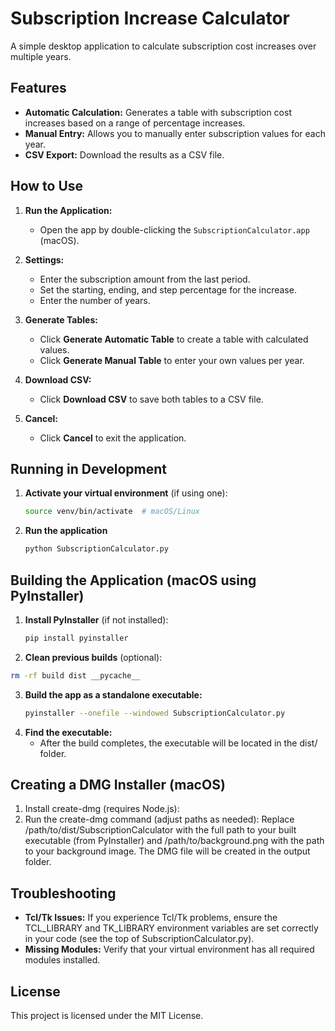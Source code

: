 # Subscription Increase Calculator

A simple desktop application to calculate subscription cost increases over multiple years.

## Features

- **Automatic Calculation:** Generates a table with subscription cost increases based on a range of percentage increases.
- **Manual Entry:** Allows you to manually enter subscription values for each year.
- **CSV Export:** Download the results as a CSV file.

## How to Use

1. **Run the Application:**
   - Open the app by double-clicking the `SubscriptionCalculator.app` (macOS).

2. **Settings:**
   - Enter the subscription amount from the last period.
   - Set the starting, ending, and step percentage for the increase.
   - Enter the number of years.

3. **Generate Tables:**
   - Click **Generate Automatic Table** to create a table with calculated values.
   - Click **Generate Manual Table** to enter your own values per year.

4. **Download CSV:**
   - Click **Download CSV** to save both tables to a CSV file.

5. **Cancel:**
   - Click **Cancel** to exit the application.

## Running in Development

1. **Activate your virtual environment** (if using one):
   ```bash
   source venv/bin/activate  # macOS/Linux

2. **Run the application**
   ```bash
   python SubscriptionCalculator.py

## Building the Application (macOS using PyInstaller)

1. **Install PyInstaller** (if not installed):
   ```bash
   pip install pyinstaller

2. **Clean previous builds** (optional):
  ```bash
  rm -rf build dist __pycache__
  ```
3. **Build the app as a standalone executable:**
   ```bash
   pyinstaller --onefile --windowed SubscriptionCalculator.py
   ```
4. **Find the executable:**
    - After the build completes, the executable will be located in the dist/ folder.
  
## Creating a DMG Installer (macOS)

1.	Install create-dmg (requires Node.js):
2.	Run the create-dmg command (adjust paths as needed):
Replace /path/to/dist/SubscriptionCalculator with the full path to your built executable (from PyInstaller) and /path/to/background.png with the path to your background image. The DMG file will be created in the output folder.

## Troubleshooting
  -	**Tcl/Tk Issues:**
    If you experience Tcl/Tk problems, ensure the TCL_LIBRARY and TK_LIBRARY environment variables are set correctly in your code (see the top of SubscriptionCalculator.py).
  -	**Missing Modules:**
Verify that your virtual environment has all required modules installed.

## License
This project is licensed under the MIT License.
